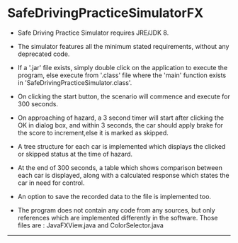 # SafeDrivingPracticeSimulatorFX

- Safe Driving Practice Simulator requires JRE/JDK 8.

- The simulator features all the minimum stated requirements,
without any deprecated code.

- If a '.jar' file exists, simply double click on the application
to execute the program, else execute from '.class' file where the
'main' function exists in 'SafeDrivingPracticeSimulator.class'.

- On clicking the start button, the scenario will commence and
execute for 300 seconds.

- On approaching of hazard, a 3 second timer will start after
clicking the OK in dialog box, and within 3 seconds, the car
should apply brake for the score to increment,else it is marked
as skipped.

- A tree structure for each car is implemented which displays
the clicked or skipped status at the time of hazard.

- At the end of 300 seconds, a table which shows comparison
between each car is displayed, along with a calculated response
which states the car in need for control.

- An option to save the recorded data to the file is implemented
too.

- The program does not contain any code from any sources, but
only references which are implemented differently in the software.
Those files are : JavaFXView.java and ColorSelector.java

------------------------------------------------------------------
